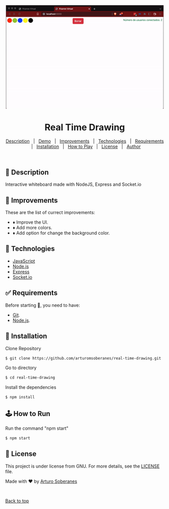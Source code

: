 <div align="center" id="top">
  <img src="screenshot.gif"  width="500"/>   
</div>

# <h1 align="center">Real Time Drawing</h1>

<p align="center">
  <a href="#dart-description">Description</a> &#xa0; | &#xa0; 
  <a href="#dart-demo">Demo</a> &#xa0; | &#xa0;
  <a href="#memo-improvements">Improvements</a> &#xa0; | &#xa0;
  <a href="#art-technologies">Technologies</a> &#xa0; | &#xa0;
  <a href="#white_check_mark-requirements">Requirements</a> &#xa0; | &#xa0;
  <a href="#toolbox-installation">Installation</a> &#xa0; | &#xa0;
  <a href="#joystickhow-to-play">How to Play</a> &#xa0; | &#xa0;
  <a href="#briefcase-license">License</a> &#xa0; | &#xa0;
  <a href="https://github.com/arturomsoberanes" target="_blank">Author</a>
</p>

<br>


## :dart: Description ##

Interactive whiteboard made with NodeJS, Express and Socket.io

## :memo: Improvements ##

These are the list of currect improvements:

- :diamonds: Improve the UI.	
- :diamonds: Add more colors.	
- :diamonds: Add option for change the background color.	


## :art: Technologies ##

- [JavaScript](https://www.w3schools.com/js/)
- [Node.js](https://nodejs.org/)
- [Express](https://expressjs.com/)
- [Socket.io](https://socket.io/)

## :white_check_mark: Requirements ##

Before starting :checkered_flag:, you need to have:
- [Git](https://git-scm.com).
- [Node.js](https://nodejs.org/en/).

## :toolbox: Installation ##

Clone Repository

```bash
$ git clone https://github.com/arturomsoberanes/real-time-drawing.git
```
Go to directory

```bash
$ cd real-time-drawing
```
Install the dependencies

```bash
$ npm install 
```

## :joystick:	How to Run ##

Run the command "npm start"

```bash
$ npm start
```


## :briefcase:	 License ##

This project is under license from GNU. For more details, see the [LICENSE](LICENSE) file.


Made with :heart: by <a href="https://github.com/arturomsoberanes" target="_blank">Arturo Soberanes</a>

&#xa0;

<a href="#top">Back to top</a>



